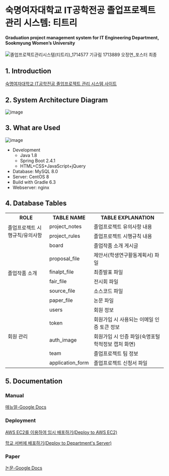 # 숙명여자대학교 IT공학전공 졸업프로젝트 관리 시스템: 티트리
#### Graduation project management system for IT Engineering Department, Sookmyung Women’s University

![졸업프로젝트관리시스템(티트리)_1714577 기규림 1713889 오정연_포스터 최종](https://user-images.githubusercontent.com/61455647/117541254-f687d700-b04d-11eb-8f4e-f35e07929323.png)

## 1. Introduction
[숙명여자대학교 IT공학전공 졸업프로젝트 관리 시스템 사이트](http://itserver1.sookmyung.ac.kr)

## 2. System Architecture Diagram
![image](https://user-images.githubusercontent.com/61455647/117542016-b4609480-b051-11eb-83d0-116f23c00172.png)


## 3. What are Used
![image](https://user-images.githubusercontent.com/61455647/117461544-a7c43980-af88-11eb-941c-09a0a4c4995b.png)

- Development
  - Java 1.8
  - Spring Boot 2.4.1
  - HTML+CSS+JavaScript+jQuery
- Database: MySQL 8.0
- Server: CentOS 8
- Build with Gradle 6.3
- Webserver: nginx
## 4. Database Tables
<table>
<tr>
<th>ROLE</th>
<th>TABLE NAME</th>
<th>TABLE EXPLANATION</th>
</tr>
<tr>
<td rowspan="2">졸업프로젝트 시행규칙/유의사항</td>
<td>project_notes</td>
<td>졸업프로젝트 유의사항 내용</td>
</tr>
<tr>
<td>project_rules</td>
<td>졸업프로젝트 시행규칙 내용</td>
</tr>
<tr>
<td rowspan="6">졸업작품 소개</td>
<td>board</td>
<td>졸업작품 소개 게시글</td>
</tr>
<tr>
<td>proposal_file</td>
<td>제안서(학생연구활동계획서) 파일</td>
</tr>
<tr>
<td>finalpt_file</td>
<td>최종발표 파일</td>
</tr>
<tr>
<td>fair_file</td>
<td>전시회 파일</td>
</tr>
<tr>
<td>source_file</td>
<td>소스코드 파일</td>
</tr>
<tr>
<td>paper_file</td>
<td>논문 파일</td>
</tr>
<tr>
<td rowspan="5">회원 관리</td>
<td>users</td>
<td>회원 정보</td>
</tr>
<tr>
<td>token</td>
<td>회원가입 시 사용되는 이메일 인증 토큰 정보</td>
</tr>
<tr>
<td>auth_image</td>
<td>회원가입 시 인증 파일(숙명포털 학적정보 캡처 화면)</td>
</tr>
<tr>
<td>team</td>
<td>졸업프로젝트 팀 정보</td>
</tr>
<tr>
<td>application_form</td>
<td>졸업프로젝트 신청서 파일</td>
</tr>
</table>

## 5. Documentation
### Manual
[매뉴얼-Google Docs](https://docs.google.com/document/d/1F7-w9fuIg60h9fZIQC-CoPkbrxWyHRBMZQN7Qn-dt8s/edit?usp=sharing)

### Deployment
[AWS EC2를 이용하여 임시 배포하기(Deploy to AWS EC2)](https://github.com/kyurimki/T-Tree/issues/1)

[학교 서버에 배포하기(Deploy to Department's Server)](https://github.com/kyurimki/T-Tree/issues/2)

### Paper
[논문-Google Docs](https://docs.google.com/document/d/1mv3BFnLqHVSjI9tnkwRj2uay8IQE12bzN3EfWGCSBms/edit?usp=sharing)
